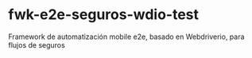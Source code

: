 # fwk-e2e-seguros-wdio-test
Framework de automatización mobile e2e, basado en Webdriverio, para flujos de seguros 
